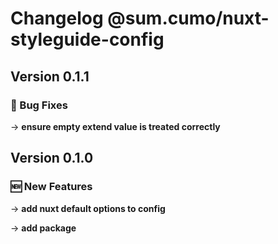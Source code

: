 # Changelog @sum.cumo/nuxt-styleguide-config

## Version 0.1.1

### 🐞 Bug Fixes

→ **ensure empty extend value is treated correctly**


## Version 0.1.0

### 🆕  New Features

→ **add nuxt default options to config**

→ **add package**


